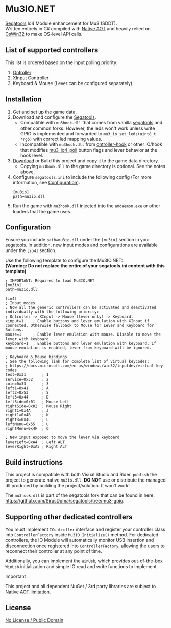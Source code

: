 # Mu3IO.NET

[Segatools](https://github.com/djhackersdev/segatools) Io4 Module enhancement for Mu3 (SDDT).  
Written entirely in C# compiled with [Native AOT](https://learn.microsoft.com/en-us/dotnet/core/deploying/native-aot/?tabs=net8plus%2Cwindows) and heavily relied on [CsWin32](https://github.com/microsoft/CsWin32) to make OS-level API calls.

## List of supported controllers

This list is ordered based on the input polling priority:
1. [Ontroller](https://www.dj-dao.com/en/ontroller)
2. XInput Controller
3. Keyboard & Mouse (Lever can be configured separately)

## Installation

1. Get and set up the game data.
2. Download and configure the [Segatools](https://github.com/djhackersdev/segatools).
    * Compatible with `mu3hook.dll` that comes from vanilla [segatools](https://github.com/djhackersdev/segatools) and other common forks. However, the leds won't work unless write GPIO is implemented and forwarded to `mu3_io_set_leds(uint8_t *rgb)` with correct led mapping values.
    * Incompatible with `mu3hook.dll` from [ontroller-hook](https://gitea.tendokyu.moe/phantomlan/ontroller-hook) or other IO/hook that modifies [mu3_io4_poll](https://github.com/djhackersdev/segatools/blob/ca9c72db968c81fdf88ba01f9b4a474bf818e401/mu3hook/io4.c#L34) button flags and lever behavior at the hook level.
3. [Download](https://github.com/SirusDoma/Mu3IO.NET/releases/latest) or Build this project and copy it to the game data directory.
    * Copying `mu3hook.dll` to the game directory is optional. See the notes above.
4. Configure `segatools.ini` to include the following config (For more information, see [Configuration](#configuration)).
    ```
    [mu3io]
    path=mu3io.dll
    ```
5. Run the game with `mu3hook.dll` injected into the `amdaemon.exe` or other loaders that the game uses.

## Configuration

Ensure you include `path=mu3io.dll` under the `[mu3io]` section in your segatools. 
In addition, new input modes and configurations are available under the `[io4]` section.  

Use the following template to configure the Mu3IO.NET:  
**(Warning: Do not replace the entire of your segatools.ini content with this template)**

```
; IMPORTANT: Required to load Mu3IO.NET
[mu3io]
path=mu3io.dll

[io4]
; Input modes
; Now all the generic controllers can be activated and deactivated individually with the following priority:
; Ontroller -> XInput -> Mouse (lever only) -> Keyboard.
xinput=1    ; Enable buttons and lever emulation with XInput if connected. Otherwise fallback to Mouse for Lever and Keyboard for Buttons.
mouse=1     ; Enable lever emulation with mouse. Disable to move the lever with keyboard.
keyboard=1  ; Enable buttons and lever emulation with keyboard. If mouse emulation is enabled, lever from keyboard will be ignored.

; Keyboard & Mouse bindings
; See the following link for complete list of virtual keycodes:
; https://docs.microsoft.com/en-us/windows/win32/inputdev/virtual-key-codes
test=0x31       ; 1
service=0x32    ; 2
coin=0x33       ; 3
left1=0x41      ; A
left2=0x53	    ; S
left3=0x44	    ; D
leftSide=0x01	; Mouse Left
rightSide=0x02	; Mouse Right
right1=0x4A     ; J
right1=0x4B     ; K
right3=0x4C	    ; L
leftMenu=0x55	; U
rightMenu=0x4F	; O

; New input exposed to move the lever via keyboard
leverLeft=0xA4	; Left ALT
leverRight=0xA5	; Right ALT
```

## Build instructions
This project is compatible with both Visual Studio and Rider. `publish` the project to generate native `mu3io.dll`. 
**DO NOT** use or distribute the managed dll produced by building the project/solution. It won't work!

The `mu3hook.dll` is part of the segatools fork that can be found in here: https://github.com/SirusDoma/segatools/tree/mu3-gpio.

## Supporting other dedicated controllers

You must implement `IController` interface and register your controller class into `ControllerFactory` inside `Mu3IO.Initialize()` method.
For dedicated controllers, the IO Module will automatically monitor USB insertion and disconnection once registered into `ControllerFactory`, allowing the users to reconnect their controller at any point of time.  

Additionally, you can implement the `WinUsb`, which provides out-of-the-box `WinUsb` initialization and simple IO read and write functions to implement.

> [!important]
> This project and all dependent NuGet / 3rd party libraries are subject to [Native AOT limitation](https://learn.microsoft.com/en-us/dotnet/core/deploying/native-aot/?tabs=net8plus%2Cwindows#limitations-of-native-aot-deployment).

## License

[No License / Public Domain](https://github.com/SirusDoma/Mu3IO.NET/blob/master/LICENSE)

